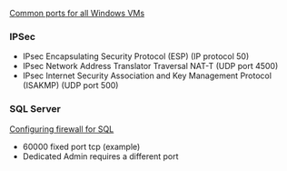 [Common ports for all Windows VMs](https://docs.microsoft.com/en-us/troubleshoot/windows-server/networking/service-overview-and-network-port-requirements)

### IPSec
- IPsec Encapsulating Security Protocol (ESP) (IP protocol 50)
- IPsec Network Address Translator Traversal NAT-T (UDP port 4500)
- IPsec Internet Security Association and Key Management Protocol (ISAKMP) (UDP port 500)

### SQL Server

[Configuring firewall for SQL](https://docs.microsoft.com/en-us/sql/sql-server/install/configure-the-windows-firewall-to-allow-sql-server-access?view=sql-server-ver15)

- 60000 fixed port tcp (example)
- Dedicated Admin requires a different port
